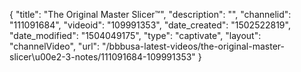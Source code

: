 {
    "title": "The Original Master Slicer&trade;",
    "description": "",
    "channelid": "111091684",
    "videoid": "109991353",
    "date_created": "1502522819",
    "date_modified": "1504049175",
    "type": "captivate",
    "layout": "channelVideo",
    "url": "\/bbbusa-latest-videos\/the-original-master-slicer\u00e2-3-notes\/111091684-109991353"
}